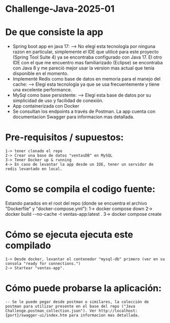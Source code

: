 # Challenge-Java-2025-01

# De que consiste la app
-	Spring boot app en java 17:
	--> No elegí esta tecnología por ninguna razon en particular, simplemente el IDE que utilicé para este proyecto (Spring Tool Suite 4) ya se encontraba configurado con Java 17. El otro IDE con el que me encuentro mas familiarizado (Eclipse) se encontraba con Java 8 y me pareció mejor usar la version mas actual que tenía disponible en el momento.
-	Implementé Redis como base de datos en memoria para el manejo del cache:
	--> Elegí esta tecnología ya que se usa frecuentemente y tiene una excelente performance.
-	MySql como base persistente:
	--> Elegí esta base de datos por su simplicidad de uso y facilidad de conexión.
-	App containerizada con Docker
-	Se consultan los endpoints a través de Postman. La app cuenta con documentacion Swagger para informacion mas detallada.

# Pre-requisitos / supuestos:
	1-> tener clonado el repo
	2-> Crear una base de datos "ventasDB" en MySQL
	3-> Tener Docker up & running
	4-> En caso de levantar la app desde un IDE, tener un servidor de redis levantado en local.

# Como se compila el codigo fuente:
Estando parados en el root del repo (donde se encuentra el archivo "Dockerfile" y "docker-compose.yml"):
	1-> docker compose down
	2-> docker build --no-cache -t ventas-app:latest .
	3-> docker compose create

# Cómo se ejecuta ejecuta este compilado
	1-> Desde docker, levantar el contenedor "mysql-db" primero (ver en su consola "ready for connections.")
	2-> Startear "ventas-app".

# Cómo puede probarse la aplicación:
	-- Se le puede pegar desde postman o similares, la colección de postman para utilizar presente en el base del repo ("Java Challenge.postman_collection.json"). Ver http://localhost:{port}/swagger-ui/index.htm para informacion mas detallada.